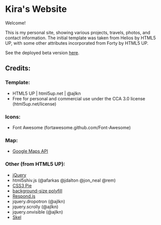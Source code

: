 
# Kira's Website

Welcome!

This is my personal site, showing various projects, travels, photos, and contact information. The initial template was taken from Helios by HTML5 UP, with some other attributes incorporated from Forty by HTML5 UP.

See the deployed beta version [here](www.kiratebbe.com).


## Credits:

### Template:
* HTML5 UP | html5up.net | @ajlkn
* Free for personal and commercial use under the CCA 3.0 license (html5up.net/license)

### Icons:
* Font Awesome (fortawesome.github.com/Font-Awesome)

### Map:
* [Google Maps API](https://developers.google.com/maps/documentation)

### Other (from HTML5 UP):
* [jQuery](https://jquery.com)
* html5shiv.js (@afarkas @jdalton @jon_neal @rem)
* [CSS3 Pie](http://css3pie.com)
* [background-size polyfill](https://github.com/louisremi)
* [Respond.js](https://j.mp/respondjs)
* jquery.dropotron (@ajlkn)
* jquery.scrolly (@ajlkn)
* jquery.onvisible (@ajlkn)
* [Skel](http://skel.io)